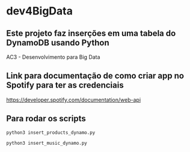 # dev4BigData

## Este projeto faz inserções em uma tabela do DynamoDB usando Python
AC3 - Desenvolvimento para Big Data

## Link para documentação de como criar app no Spotify para ter as credenciais
https://developer.spotify.com/documentation/web-api

## Para rodar os scripts

```shell
python3 insert_products_dynamo.py  
```

```shell
python3 insert_music_dynamo.py 
```
